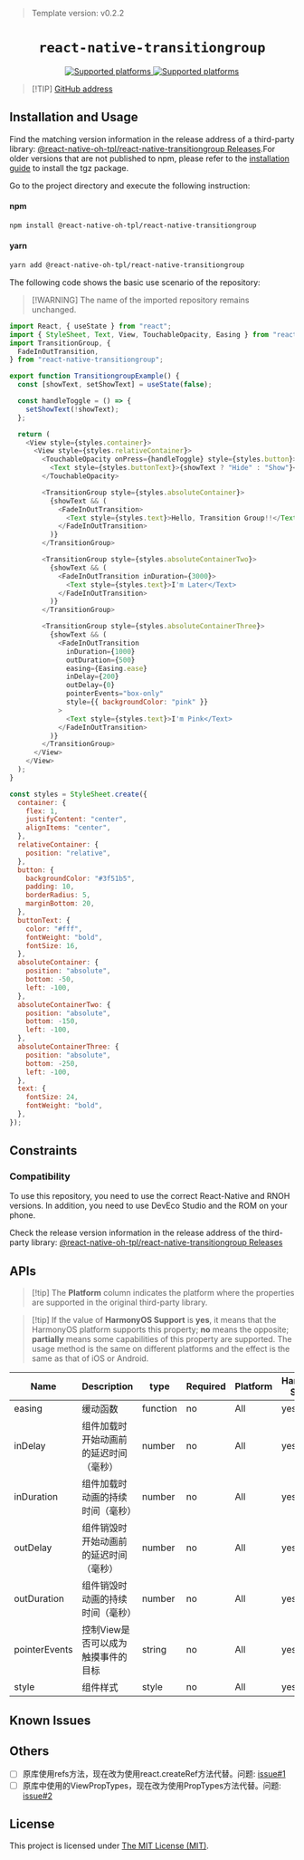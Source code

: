 > Template version: v0.2.2

<p align="center">
  <h1 align="center"> <code>react-native-transitiongroup</code> </h1>
</p>
<p align="center">
    <a href="https://github.com/madsleejensen/react-native-transitiongroup">
        <img src="https://img.shields.io/badge/platforms-android%20|%20ios%20|%20harmony%20-lightgrey.svg" alt="Supported platforms" />
    </a>
     <a href="https://www.mit-license.org">
        <img src="https://img.shields.io/badge/license-MIT-green.svg" alt="Supported platforms" />
    </a>
</p>


> [!TIP] [GitHub address](https://github.com/react-native-oh-library/react-native-transitiongroup)

## Installation and Usage

Find the matching version information in the release address of a third-party library: [@react-native-oh-tpl/react-native-transitiongroup Releases](https://github.com/react-native-oh-library/react-native-transitiongroup/releases).For older versions that are not published to npm, please refer to the [installation guide](/en/tgz-usage-en.md) to install the tgz package.

Go to the project directory and execute the following instruction:



<!-- tabs:start -->

#### **npm**

```bash
npm install @react-native-oh-tpl/react-native-transitiongroup
```

#### **yarn**

```bash
yarn add @react-native-oh-tpl/react-native-transitiongroup
```

<!-- tabs:end -->

The following code shows the basic use scenario of the repository:

> [!WARNING] The name of the imported repository remains unchanged.

```js
import React, { useState } from "react";
import { StyleSheet, Text, View, TouchableOpacity, Easing } from "react-native";
import TransitionGroup, {
  FadeInOutTransition,
} from "react-native-transitiongroup";

export function TransitiongroupExample() {
  const [showText, setShowText] = useState(false);

  const handleToggle = () => {
    setShowText(!showText);
  };

  return (
    <View style={styles.container}>
      <View style={styles.relativeContainer}>
        <TouchableOpacity onPress={handleToggle} style={styles.button}>
          <Text style={styles.buttonText}>{showText ? "Hide" : "Show"}</Text>
        </TouchableOpacity>

        <TransitionGroup style={styles.absoluteContainer}>
          {showText && (
            <FadeInOutTransition>
              <Text style={styles.text}>Hello, Transition Group!!</Text>
            </FadeInOutTransition>
          )}
        </TransitionGroup>

        <TransitionGroup style={styles.absoluteContainerTwo}>
          {showText && (
            <FadeInOutTransition inDuration={3000}>
              <Text style={styles.text}>I'm Later</Text>
            </FadeInOutTransition>
          )}
        </TransitionGroup>

        <TransitionGroup style={styles.absoluteContainerThree}>
          {showText && (
            <FadeInOutTransition
              inDuration={1000}
              outDuration={500}
              easing={Easing.ease} 
              inDelay={200}
              outDelay={0}
              pointerEvents="box-only"
              style={{ backgroundColor: "pink" }}
            >
              <Text style={styles.text}>I'm Pink</Text>
            </FadeInOutTransition>
          )}
        </TransitionGroup>
      </View>
    </View>
  );
}

const styles = StyleSheet.create({
  container: {
    flex: 1,
    justifyContent: "center",
    alignItems: "center",
  },
  relativeContainer: {
    position: "relative",
  },
  button: {
    backgroundColor: "#3f51b5",
    padding: 10,
    borderRadius: 5,
    marginBottom: 20,
  },
  buttonText: {
    color: "#fff",
    fontWeight: "bold",
    fontSize: 16,
  },
  absoluteContainer: {
    position: "absolute",
    bottom: -50,
    left: -100,
  },
  absoluteContainerTwo: {
    position: "absolute",
    bottom: -150,
    left: -100,
  },
  absoluteContainerThree: {
    position: "absolute",
    bottom: -250,
    left: -100,
  },
  text: {
    fontSize: 24,
    fontWeight: "bold",
  },
});
```

## Constraints

### Compatibility

To use this repository, you need to use the correct React-Native and RNOH versions. In addition, you need to use DevEco Studio and the ROM on your phone.

Check the release version information in the release address of the third-party library: [@react-native-oh-tpl/react-native-transitiongroup Releases](https://github.com/react-native-oh-library/react-native-transitiongroup/releases)

## APIs

> [!tip] The **Platform** column indicates the platform where the properties are supported in the original third-party library.

> [!tip] If the value of **HarmonyOS Support** is **yes**, it means that the HarmonyOS platform supports this property; **no** means the opposite; **partially** means some capabilities of this property are supported. The usage method is the same on different platforms and the effect is the same as that of iOS or Android.

| Name          | Description                            | type     | Required | Platform | HarmonyOS Support |
| ------------- | -------------------------------------- | -------- | -------- | -------- | ----------------- |
| easing        | 缓动函数                               | function | no       | All      | yes               |
| inDelay       | 组件加载时开始动画前的延迟时间（毫秒） | number   | no       | All      | yes               |
| inDuration    | 组件加载时动画的持续时间（毫秒）       | number   | no       | All      | yes               |
| outDelay      | 组件销毁时开始动画前的延迟时间（毫秒） | number   | no       | All      | yes               |
| outDuration   | 组件销毁时动画的持续时间（毫秒）       | number   | no       | All      | yes               |
| pointerEvents | 控制View是否可以成为触摸事件的目标     | string   | no       | All      | yes               |
| style         | 组件样式                               | style    | no       | All      | yes               |

## Known Issues

## Others

- [ ] 原库使用refs方法，现在改为使用react.createRef方法代替。问题: [issue#1](https://github.com/react-native-oh-library/react-native-transitiongroup/issues/1)
- [ ] 原库中使用的ViewPropTypes，现在改为使用PropTypes方法代替。问题: [issue#2](https://github.com/react-native-oh-library/react-native-transitiongroup/issues/2)

## License

This project is licensed under [The MIT License (MIT)](https://www.mit-license.org).
